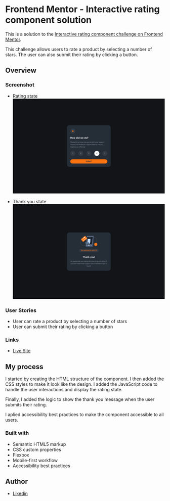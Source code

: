 # Frontend Mentor - Interactive rating component solution

This is a solution to the [Interactive rating component challenge on Frontend Mentor](https://www.frontendmentor.io/challenges/interactive-rating-component-koxpeBUmI).

This challenge allows users to rate a product by selecting a number of stars. The user can also submit their rating by clicking a button.

## Overview

### Screenshot

- Rating state
  ![screenshot of the interactive rating component](./screenshots/rating.png)

- Thank you state
  ![screenshot of the interactive rating component](./screenshots/thank.png)

### User Stories

- User can rate a product by selecting a number of stars
- User can submit their rating by clicking a button

### Links

- [Live Site](https://erik5ca.github.io/interactive-rating-component/)

## My process

I started by creating the HTML structure of the component. I then added the CSS styles to make it look like the design. I added the JavaScript code to handle the user interactions and display the rating state.

Finally, I added the logic to show the thank you message when the user submits their rating.

I aplied accessibility best practices to make the component accessible to all users.

### Built with

- Semantic HTML5 markup
- CSS custom properties
- Flexbox
- Mobile-first workflow
- Accessibility best practices

## Author

- [Likedin](https://www.linkedin.com/in/erik-castillo-b48b12239)
